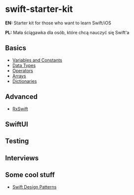 # swift-starter-kit

**EN:** Starter kit for those who want to learn Swift/iOS

**PL:** Mała ściągawka dla osób, które chcą nauczyć się Swift'a

## Basics

* [Variables and Constants](https://github.com/P-Jag/swift-starter-kit-EN-PL/blob/main/Basics/Variables-and-Constans.md)
* [Data Types](https://github.com/P-Jag/swift-starter-kit-EN-PL/blob/main/Basics/Data-types.md)
* [Operators](https://github.com/P-Jag/swift-starter-kit-EN-PL/blob/main/Basics/Operators.md) 
* [Arrays](https://github.com/P-Jag/swift-starter-kit-EN-PL/blob/main/Basics/Arrays.md)
* [Dictionaries](https://github.com/P-Jag/swift-starter-kit-EN-PL/blob/main/Basics/Dictionaries.md)

## Advanced

* [RxSwift](https://github.com/P-Jag/swift-starter-kit-EN-PL/blob/main/Advanced/RxSwift.md)

## SwiftUI

## Testing

## Interviews

## Some cool stuff

* [Swift Design Patterns](https://refactoring.guru/design-patterns/swift)
